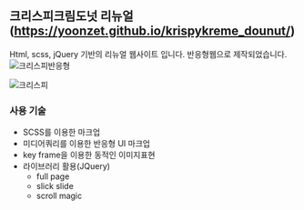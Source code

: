 ## 크리스피크림도넛 리뉴얼 (https://yoonzet.github.io/krispykreme_dounut/)

Html, scss, jQuery 기반의 리뉴얼 웹사이트 입니다.
반응형웹으로 제작되었습니다.
![크리스피반응형](https://user-images.githubusercontent.com/90804990/167381945-113f75a6-ebda-4869-9a55-3b09f17715ce.gif)

![크리스피](https://user-images.githubusercontent.com/90804990/167381631-02c4abfb-cb3d-456b-99da-b84f3dc358c4.gif)

### 사용 기술

- SCSS를 이용한 마크업
- 미디어쿼리를 이용한 반응형 UI 마크업
- key frame을 이용한 동적인 이미지표현
- 라이브러리 활용(JQuery)
  - full page
  - slick slide
  - scroll magic
